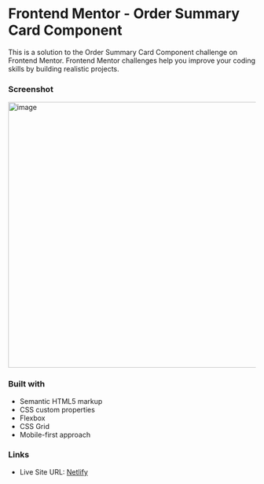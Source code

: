 # Frontend Mentor - Order Summary Card Component

This is a solution to the Order Summary Card Component challenge on Frontend Mentor.
Frontend Mentor challenges help you improve your coding skills by building realistic projects.

### Screenshot

<img width="541" alt="image" src="https://github.com/gab-holik/Frontend-Mentor/assets/97192580/fe60c93c-19da-444f-b1df-c82d4640f410">


### Built with

- Semantic HTML5 markup
- CSS custom properties
- Flexbox
- CSS Grid
- Mobile-first approach

### Links

- Live Site URL: [Netlify](https://65ebb45df0eed8396a4a2de1--sensational-unicorn-0ceb39.netlify.app/)
